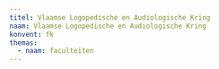 ```yaml
---
titel: Vlaamse Logopedische en Audiologische Kring
naam: Vlaamse Logopedische en Audiologische Kring
konvent: fk
themas:
  - naam: faculteiten
---
```


